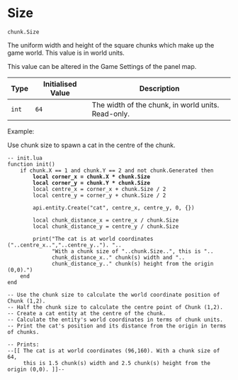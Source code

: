 # Size

`chunk.Size`

The uniform width and height of the square chunks which make up the game world. This value is in world units.

This value can be altered in the Game Settings of the panel map.

| Type  | Initialised Value  | Description                                        |
| ----- | ------------------ | -------------------------------------------------- |
| `int` | `64`               | The width of the chunk, in world units. Read-only. |



Example:

Use chunk size to spawn a cat in the centre of the chunk.

<pre class="language-lua"><code class="lang-lua">-- init.lua
function init()
    if chunk.X == 1 and chunk.Y == 2 and not chunk.Generated then 
<strong>        local corner_x = chunk.X * chunk.Size
</strong><strong>        local corner_y = chunk.Y * chunk.Size   
</strong>        local centre_x = corner_x + chunk.Size / 2
        local centre_y = corner_y + chunk.Size / 2
         
        api.entity.Create("cat", centre_x, centre_y, 0, {})
        
        local chunk_distance_x = centre_x / chunk.Size
        local chunk_distance_y = centre_y / chunk.Size
        
        print("The cat is at world coordinates ("..centre_x..","..centre_y.."). "..
              "With a chunk size of "..chunk.Size..", this is "..
              chunk_distance_x.." chunk(s) width and "..
              chunk_distance_y.." chunk(s) height from the origin (0,0).")
    end
end

-- Use the chunk size to calculate the world coordinate position of Chunk (1,2).
-- Half the chunk size to calculate the centre point of Chunk (1,2).
-- Create a cat entity at the centre of the chunk.
-- Calculate the entity's world coordinates in terms of chunk units.
-- Print the cat's position and its distance from the origin in terms of chunks.

-- Prints:
--[[ The cat is at world coordinates (96,160). With a chunk size of 64, 
     this is 1.5 chunk(s) width and 2.5 chunk(s) height from the origin (0,0). ]]--
</code></pre>
